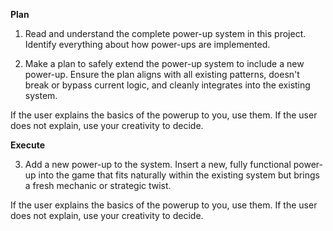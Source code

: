 **Plan**

1. Read and understand the complete power-up system in this project.  Identify everything about how power-ups are implemented.

2. Make a plan to safely extend the power-up system to include a new power-up. Ensure the plan aligns with all existing patterns, doesn't break or bypass current logic, and cleanly integrates into the existing system.

If the user explains the basics of the powerup to you, use them.  If the user does not explain, use your creativity to decide.

**Execute**

3. Add a new power-up to the system.  Insert a new, fully functional power-up into the game that fits naturally within the existing system but brings a fresh mechanic or strategic twist.

If the user explains the basics of the powerup to you, use them.  If the user does not explain, use your creativity to decide.